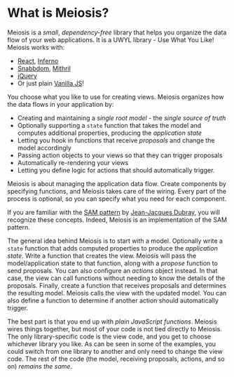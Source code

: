 # What is Meiosis?

Meiosis is a *small*, *dependency-free* library that helps you organize the data flow of your web applications. It is a UWYL library - Use What You Like! Meiosis works with:

- [React](https://facebook.github.io/react/),  [Inferno](http://github.com/trueadm/inferno)
- [Snabbdom](http://github.com/paldepind/snabbdom), [Mithril](http://mithril.js.org)
- [jQuery](http://jquery.com)
- Or just plain [Vanilla JS](http://vanilla-js.com)!

You choose what you like to use for creating views. Meiosis organizes how the data flows in your application by:

- Creating and maintaining a *single root model* - the *single source of truth*
- Optionally supporting a `state` function that takes the model and computes additional properties, producing the *application state*
- Letting you hook in functions that receive *proposals* and change the model accordingly
- Passing action objects to your views so that they can trigger proposals
- Automatically re-rendering your views
- Letting you define logic for actions that should automatically trigger.

Meiosis is about managing the application data flow. Create components by specifying functions, and Meiosis takes care of the wiring. Every part of the process is optional, so you can specify what you need for each component.

If you are familiar with the [SAM pattern](http://sam.js.org) by [Jean-Jacques Dubray](http://www.ebpml.org/about), you will recognize these concepts. Indeed, Meiosis is an implementation of the SAM pattern.

The general idea behind Meiosis is to start with a model. Optionally write a `state` function that adds computed properties to produce the *application state*. Write a function that creates the view. Meiosis will pass the model/application state to that function, along with a *propose* function to send proposals. You can also configure an *actions* object instead. In that case, the view can call functions without needing to know the details of the proposals. Finally, create a function that receives proposals and determines the resulting model. Meiosis calls the view with the updated model. You can also define a function to determine if another action should automatically trigger.

The best part is that you end up with *plain JavaScript functions*. Meiosis wires things together, but most of your code is not tied directly to Meiosis. The only library-specific code is the view code, and you get to choose whichever library you like. As can be seen in some of the examples, you could switch from one library to another and only need to change the view code. The rest of the code (the model, receiving proposals, actions, and so on) *remains the same*.
